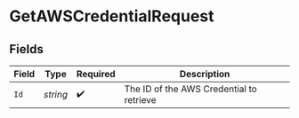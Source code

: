 # GetAWSCredentialRequest


## Fields

| Field                                    | Type                                     | Required                                 | Description                              |
| ---------------------------------------- | ---------------------------------------- | ---------------------------------------- | ---------------------------------------- |
| `Id`                                     | *string*                                 | :heavy_check_mark:                       | The ID of the AWS Credential to retrieve |